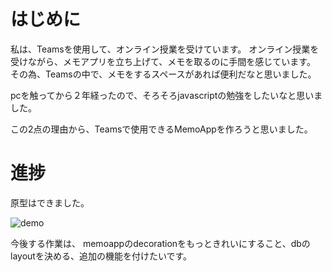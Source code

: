 # はじめに
私は、Teamsを使用して、オンライン授業を受けています。
オンライン授業を受けながら、メモアプリを立ち上げて、メモを取るのに手間を感じています。
その為、Teamsの中で、メモをするスペースがあれば便利だなと思いました。

pcを触ってから２年経ったので、そろそろjavascriptの勉強をしたいなと思いました。

この2点の理由から、Teamsで使用できるMemoAppを作ろうと思いました。

# 進捗
原型はできました。

![demo](https://github.com/Maiko007/Teams_Memo_App/blob/master/demo2.gif)





今後する作業は、
memoappのdecorationをもっときれいにすること、dbのlayoutを決める、追加の機能を付けたいです。

